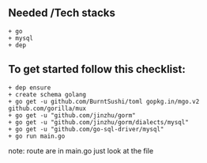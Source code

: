 ## Needed /Tech stacks
    + go
    + mysql
    + dep
    
## To get started follow this checklist:
    + dep ensure
    + create schema golang
    + go get -u github.com/BurntSushi/toml gopkg.in/mgo.v2 github.com/gorilla/mux
    + go get -u "github.com/jinzhu/gorm"
    + go get -u "github.com/jinzhu/gorm/dialects/mysql"
    + go get -u "github.com/go-sql-driver/mysql"
    + go run main.go

note: route are in main.go just look at the file
